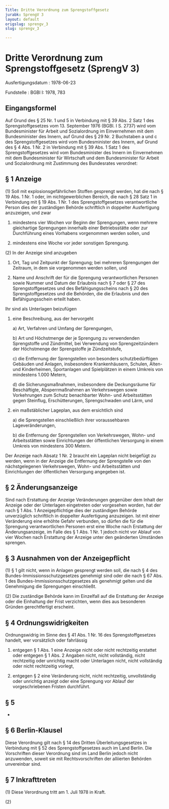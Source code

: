 ```yaml
---
Title: Dritte Verordnung zum Sprengstoffgesetz
jurabk: SprengV 3
layout: default
origslug: sprengv_3
slug: sprengv_3

---
```


# Dritte Verordnung zum Sprengstoffgesetz (SprengV 3)

Ausfertigungsdatum
:   1978-06-23

Fundstelle
:   BGBl I: 1978, 783



## Eingangsformel

Auf Grund des § 25 Nr. 1 und 5 in Verbindung mit § 39 Abs. 2 Satz 1
des Sprengstoffgesetzes vom 13. September 1976 (BGBl. I S. 2737) wird
vom Bundesminister für Arbeit und Sozialordnung im Einvernehmen mit
dem Bundesminister des Innern,
auf Grund des § 29 Nr. 2 Buchstaben a und c des Sprengstoffgesetzes
wird vom Bundesminister des Innern,
auf Grund des § 4 Abs. 1 Nr. 2 in Verbindung mit § 39 Abs. 1 Satz 1
des Sprengstoffgesetzes wird vom Bundesminister des Innern im
Einvernehmen mit dem Bundesminister für Wirtschaft und dem
Bundesminister für Arbeit und Sozialordnung
mit Zustimmung des Bundesrates verordnet:


## § 1 Anzeige

(1) Soll mit explosionsgefährlichen Stoffen gesprengt werden, hat die
nach § 19 Abs. 1 Nr. 1 oder, im nichtgewerblichen Bereich, die nach §
28 Satz 1 in Verbindung mit § 19 Abs. 1 Nr. 1 des Sprengstoffgesetzes
verantwortliche Person dies der zuständigen Behörde schriftlich in
doppelter Ausfertigung anzuzeigen, und zwar

1.  mindestens vier Wochen vor Beginn der Sprengungen, wenn mehrere
    gleichartige Sprengungen innerhalb einer Betriebsstätte oder zur
    Durchführung eines Vorhabens vorgenommen werden sollen, und


2.  mindestens eine Woche vor jeder sonstigen Sprengung.




(2) In der Anzeige sind anzugeben

1.  Ort, Tag und Zeitpunkt der Sprengung; bei mehreren Sprengungen der
    Zeitraum, in dem sie vorgenommen werden sollen, und


2.  Name und Anschrift der für die Sprengung verantwortlichen Personen
    sowie Nummer und Datum der Erlaubnis nach § 7 oder § 27 des
    Sprengstoffgesetzes und des Befähigungsscheins nach § 20 des
    Sprengstoffgesetzes und die Behörden, die die Erlaubnis und den
    Befähigungsschein erteilt haben.



Ihr sind als Unterlagen beizufügen

1.  eine Beschreibung, aus der hervorgeht

    a)  Art, Verfahren und Umfang der Sprengungen,


    b)  Art und Höchstmenge der je Sprengung zu verwendenden Sprengstoffe und
        Zündmittel, bei Verwendung von Sprengzeitzündern der Höchstmenge der
        Sprengstoffe je Zündzeitstufe,


    c)  die Entfernung der Sprengstellen von besonders schutzbedürftigen
        Gebäuden und Anlagen, insbesondere Krankenhäusern, Schulen, Alten- und
        Kinderheimen, Sportanlagen und Spielplätzen in einem Umkreis von
        mindestens 1.000 Metern,


    d)  die Sicherungsmaßnahmen, insbesondere die Deckungsräume für
        Beschäftigte, Absperrmaßnahmen an Verkehrswegen sowie Vorkehrungen zum
        Schutz benachbarter Wohn- und Arbeitsstätten gegen Steinflug,
        Erschütterungen, Sprengschwaden und Lärm, und





2.  ein maßstäblicher Lageplan, aus dem ersichtlich sind

    a)  die Sprengstellen einschließlich ihrer voraussehbaren
        Lageveränderungen,


    b)  die Entfernung der Sprengstellen von Verkehrswegen, Wohn- und
        Arbeitsstätten sowie Einrichtungen der öffentlichen Versorgung in
        einem Umkreis von mindestens 300 Metern.






Der Anzeige nach Absatz 1 Nr. 2 braucht ein Lageplan nicht beigefügt
zu werden, wenn in der Anzeige die Entfernung der Sprengstelle von den
nächstgelegenen Verkehrswegen, Wohn- und Arbeitsstätten und
Einrichtungen der öffentlichen Versorgung angegeben ist.


## § 2 Änderungsanzeige

Sind nach Erstattung der Anzeige Veränderungen gegenüber dem Inhalt
der Anzeige oder der Unterlagen eingetreten oder vorgesehen worden,
hat der nach § 1 Abs. 1 Anzeigepflichtige dies der zuständigen Behörde
unverzüglich schriftlich in doppelter Ausfertigung anzuzeigen. Ist mit
einer Veränderung eine erhöhte Gefahr verbunden, so dürfen die für die
Sprengung verantwortlichen Personen erst eine Woche nach Erstattung
der Änderungsanzeige, im Falle des § 1 Abs. 1 Nr. 1 jedoch nicht vor
Ablauf von vier Wochen nach Erstattung der Anzeige unter den
geänderten Umständen sprengen.


## § 3 Ausnahmen von der Anzeigepflicht

(1) § 1 gilt nicht, wenn in Anlagen gesprengt werden soll, die nach §
4 des Bundes-Immissionsschutzgesetzes genehmigt sind oder die nach §
67 Abs. 1 des Bundes-Immissionsschutzgesetzes als genehmigt gelten und
die Genehmigung die Sprengungen einschließt.

(2) Die zuständige Behörde kann im Einzelfall auf die Erstattung der
Anzeige oder die Einhaltung der Frist verzichten, wenn dies aus
besonderen Gründen gerechtfertigt erscheint.


## § 4 Ordnungswidrigkeiten

Ordnungswidrig im Sinne des § 41 Abs. 1 Nr. 16 des Sprengstoffgesetzes
handelt, wer vorsätzlich oder fahrlässig

1.  entgegen § 1 Abs. 1 eine Anzeige nicht oder nicht rechtzeitig
    erstattet oder entgegen § 1 Abs. 2 Angaben nicht, nicht vollständig,
    nicht rechtzeitig oder unrichtig macht oder Unterlagen nicht, nicht
    vollständig oder nicht rechtzeitig vorlegt,


2.  entgegen § 2 eine Veränderung nicht, nicht rechtzeitig, unvollständig
    oder unrichtig anzeigt oder eine Sprengung vor Ablauf der
    vorgeschriebenen Fristen durchführt.





## § 5

-


## § 6 Berlin-Klausel

Diese Verordnung gilt nach § 14 des Dritten Überleitungsgesetzes in
Verbindung mit § 52 des Sprengstoffgesetzes auch im Land Berlin. Die
Vorschriften dieser Verordnung sind im Land Berlin jedoch nicht
anzuwenden, soweit sie mit Rechtsvorschriften der alliierten Behörden
unvereinbar sind.


## § 7 Inkrafttreten

(1) Diese Verordnung tritt am 1. Juli 1978 in Kraft.

(2)

